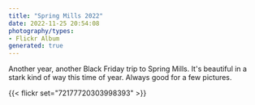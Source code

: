 ```yaml
---
title: "Spring Mills 2022"
date: 2022-11-25 20:54:08
photography/types:
- Flickr Album
generated: true
---
```

Another year, another Black Friday trip to Spring Mills. It's beautiful in a stark kind of way this time of year. Always good for a few pictures.

{{< flickr set="72177720303998393" >}}

<!--more-->
